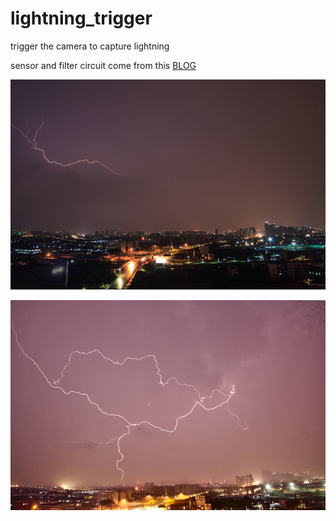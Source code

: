 # lightning_trigger
trigger the camera to capture lightning

sensor and filter circuit come from this [BLOG][1]

![Captured Lightning](https://raw.githubusercontent.com/trlsmax/lightning_trigger/master/captured_lightning.jpg)

![Captured Lightning 2](https://raw.githubusercontent.com/trlsmax/lightning_trigger/master/captured_lightning2.jpg)

[1]:http://diy.viktak.com/2011/03/zeus-lightning-trigger-for-cameras.html
